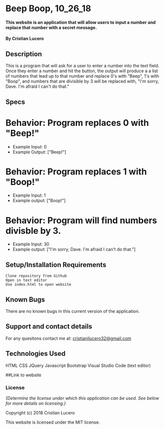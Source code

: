 # Beep Boop, 10_26_18

#### This website is an application that will allow users to input a number and replace that number with a secret message.

#### By Cristian Lucero

## Description
This is a program that will ask for a user to enter a number into the text field. Once they enter a number and hit the button, the output will produce a a list of numbers that lead up to that number and replace 0's with "Beep", 1's with "Boop", and numbers that are divisible by 3 will be replaced with, "I'm sorry, Dave. I'm afraid I can't do that."

## Specs
# Behavior: Program replaces 0 with "Beep!"
* Example Input: 0
* Example Output: ["Beep!"]
# Behavior: Program replaces 1 with "Boop!"
* Example Input: 1
* Example output: ["Boop!"]
# Behavior: Program will find numbers divisble by 3.
* Example Input: 30
* Example output: ["I'm sorry, Dave. I'm afraid I can't do that."]


## Setup/Installation Requirements
    Clone repository from Github
    Open in text editor
    Use index.html to open website



## Known Bugs
There are no known bugs in this current version of the application. 


## Support and contact details

For any quesitons contact me at: cristianjlucero32@gmail.com

## Technologies Used

HTML
CSS
JQuery
Javascript
Bootstrap
Visual Studio Code (text editor)

##Link to website


### License

*{Determine the license under which this application can be used.  See below for more details on licensing.}*

Copyright (c) 2018 Cristian Lucero

This website is licensed under the MIT license.
